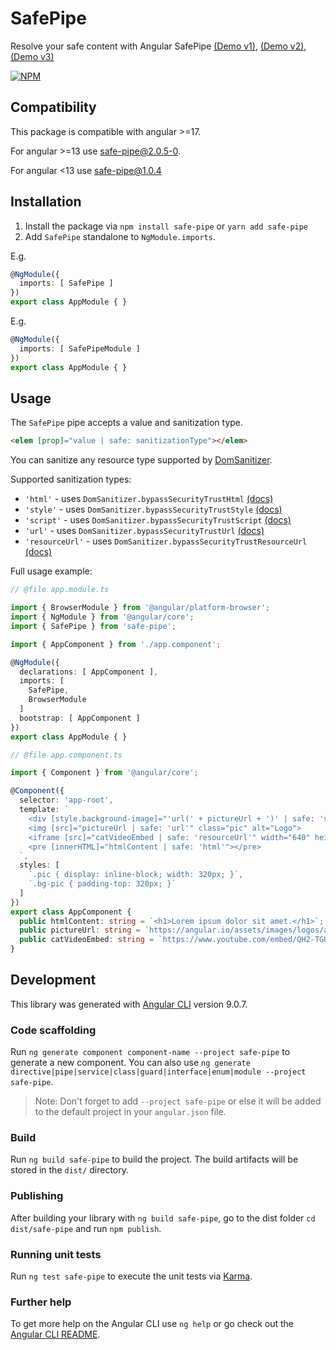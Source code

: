 # SafePipe

Resolve your safe content with Angular SafePipe [(Demo v1)](https://stackblitz.com/edit/safe-pipe-examples), [(Demo v2)](https://stackblitz.com/edit/safe-pipe-examples-v2), [(Demo v3)](https://stackblitz.com/edit/safe-pipe-examples-v3)

[![NPM](https://nodei.co/npm/safe-pipe.png?downloads=true)](https://nodei.co/npm/safe-pipe/)

## Compatibility

This package is compatible with angular >=17.

For angular >=13 use [safe-pipe@2.0.5-0](https://www.npmjs.com/package/safe-pipe/v/2.0.5-0).

For angular <13 use [safe-pipe@1.0.4](https://www.npmjs.com/package/safe-pipe/v/1.0.4)

## Installation

1. Install the package via `npm install safe-pipe` or `yarn add safe-pipe`
2. Add `SafePipe` standalone to `NgModule.imports`.

E.g. 
```ts
@NgModule({
  imports: [ SafePipe ]
})
export class AppModule { }
```

E.g.

```ts
@NgModule({
  imports: [ SafePipeModule ]
})
export class AppModule { }
```

## Usage

The `SafePipe` pipe accepts a value and sanitization type. 

```html
<elem [prop]="value | safe: sanitizationType"></elem>
```

You can sanitize any resource type supported by [DomSanitizer](https://angular.io/api/platform-browser/DomSanitizer).

Supported sanitization types:

- `'html'` - uses `DomSanitizer.bypassSecurityTrustHtml` [(docs)](https://angular.io/api/platform-browser/DomSanitizer#bypassSecurityTrustHtml)
- `'style'` - uses `DomSanitizer.bypassSecurityTrustStyle` [(docs)](https://angular.io/api/platform-browser/DomSanitizer#bypasssecuritytruststyle)
- `'script'` - uses `DomSanitizer.bypassSecurityTrustScript` [(docs)](https://angular.io/api/platform-browser/DomSanitizer#bypasssecuritytrustscript)
- `'url'` - uses `DomSanitizer.bypassSecurityTrustUrl` [(docs)](https://angular.io/api/platform-browser/DomSanitizer#bypasssecuritytrusturl)
- `'resourceUrl'` - uses `DomSanitizer.bypassSecurityTrustResourceUrl` [(docs)](https://angular.io/api/platform-browser/DomSanitizer#bypasssecuritytrustresourceurl)

Full usage example:

```ts
// @file app.module.ts

import { BrowserModule } from '@angular/platform-browser';
import { NgModule } from '@angular/core';
import { SafePipe } from 'safe-pipe';

import { AppComponent } from './app.component';

@NgModule({
  declarations: [ AppComponent ],
  imports: [
    SafePipe,
    BrowserModule
  ]
  bootstrap: [ AppComponent ]
})
export class AppModule { }

// @file app.component.ts

import { Component } from '@angular/core';

@Component({
  selector: 'app-root',
  template: `
    <div [style.background-image]="'url(' + pictureUrl + ')' | safe: 'style'" class="pic bg-pic"></div>
    <img [src]="pictureUrl | safe: 'url'" class="pic" alt="Logo">
    <iframe [src]="catVideoEmbed | safe: 'resourceUrl'" width="640" height="390"></iframe>
    <pre [innerHTML]="htmlContent | safe: 'html'"></pre>
  `,
  styles: [
    `.pic { display: inline-block; width: 320px; }`,
    `.bg-pic { padding-top: 320px; }`
  ]
})
export class AppComponent {
  public htmlContent: string = `<h1>Lorem ipsum dolor sit amet.</h1>`;
  public pictureUrl: string = `https://angular.io/assets/images/logos/angular/angular.svg`;
  public catVideoEmbed: string = `https://www.youtube.com/embed/QH2-TGUlwu4"`;
}
```

## Development

This library was generated with [Angular CLI](https://github.com/angular/angular-cli) version 9.0.7.

### Code scaffolding

Run `ng generate component component-name --project safe-pipe` to generate a new component. You can also use `ng generate directive|pipe|service|class|guard|interface|enum|module --project safe-pipe`.
> Note: Don't forget to add `--project safe-pipe` or else it will be added to the default project in your `angular.json` file. 

### Build

Run `ng build safe-pipe` to build the project. The build artifacts will be stored in the `dist/` directory.

### Publishing

After building your library with `ng build safe-pipe`, go to the dist folder `cd dist/safe-pipe` and run `npm publish`.

### Running unit tests

Run `ng test safe-pipe` to execute the unit tests via [Karma](https://karma-runner.github.io).

### Further help

To get more help on the Angular CLI use `ng help` or go check out the [Angular CLI README](https://github.com/angular/angular-cli/blob/master/README.md).

